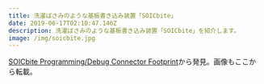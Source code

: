 ```yaml
---
title: 洗濯ばさみのような基板書き込み装置「SOICbite」
date: 2019-06-17T02:10:47.146Z
description: 洗濯ばさみのような基板書き込み装置「SOICbite」を紹介します。
image: /img/soicbite.jpg
---
```

[SOICbite Programming/Debug Connector Footprint](https://hackaday.io/project/165917-soicbite-programmingdebug-connector-footprint)から発見。画像もここから転載。
